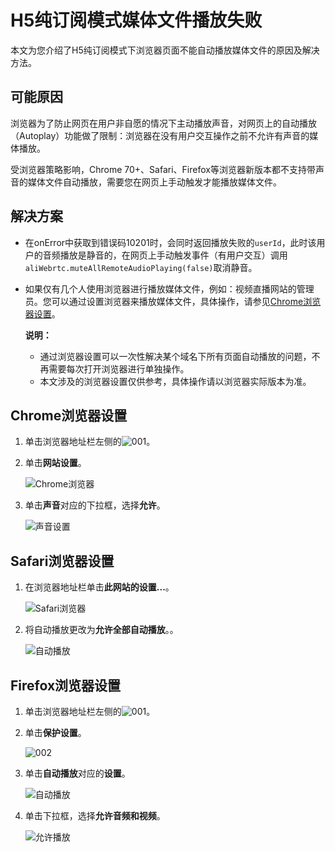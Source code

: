 # H5纯订阅模式媒体文件播放失败

本文为您介绍了H5纯订阅模式下浏览器页面不能自动播放媒体文件的原因及解决方法。

## 可能原因

浏览器为了防止网页在用户非自愿的情况下主动播放声音，对网页上的自动播放（Autoplay）功能做了限制：浏览器在没有用户交互操作之前不允许有声音的媒体播放。

受浏览器策略影响，Chrome 70+、Safari、Firefox等浏览器新版本都不支持带声音的媒体文件自动播放，需要您在网页上手动触发才能播放媒体文件。

## 解决方案

-   在onError中获取到错误码10201时，会同时返回播放失败的`userId`，此时该用户的音频播放是静音的，在网页上手动触发事件（有用户交互）调用`aliWebrtc.muteAllRemoteAudioPlaying(false)`取消静音。
-   如果仅有几个人使用浏览器进行播放媒体文件，例如：视频直播网站的管理员。您可以通过设置浏览器来播放媒体文件，具体操作，请参见[Chrome浏览器设置](#section_b8j_pap_jzt)。

    **说明：**

    -   通过浏览器设置可以一次性解决某个域名下所有页面自动播放的问题，不再需要每次打开浏览器进行单独操作。
    -   本文涉及的浏览器设置仅供参考，具体操作请以浏览器实际版本为准。

## Chrome浏览器设置

1.  单击浏览器地址栏左侧的![001](https://static-aliyun-doc.oss-accelerate.aliyuncs.com/assets/img/zh-CN/9619888161/p265809.png)。

2.  单击**网站设置**。

    ![Chrome浏览器](https://static-aliyun-doc.oss-accelerate.aliyuncs.com/assets/img/zh-CN/9619888161/p128142.png)

3.  单击**声音**对应的下拉框，选择**允许**。

    ![声音设置](https://static-aliyun-doc.oss-accelerate.aliyuncs.com/assets/img/zh-CN/8341158951/p128143.png)


## Safari浏览器设置

1.  在浏览器地址栏单击**此网站的设置...**。

    ![Safari浏览器](https://static-aliyun-doc.oss-accelerate.aliyuncs.com/assets/img/zh-CN/8341158951/p128144.png)

2.  将自动播放更改为**允许全部自动播放**。。

    ![自动播放](https://static-aliyun-doc.oss-accelerate.aliyuncs.com/assets/img/zh-CN/9341158951/p128146.png)


## Firefox浏览器设置

1.  单击浏览器地址栏左侧的![001](https://static-aliyun-doc.oss-accelerate.aliyuncs.com/assets/img/zh-CN/0719888161/p265825.png)。

2.  单击**保护设置**。

    ![002](https://static-aliyun-doc.oss-accelerate.aliyuncs.com/assets/img/zh-CN/0719888161/p265832.png)

3.  单击**自动播放**对应的**设置**。

    ![自动播放](https://static-aliyun-doc.oss-accelerate.aliyuncs.com/assets/img/zh-CN/9341158951/p128148.png)

4.  单击下拉框，选择**允许音频和视频**。

    ![允许播放](https://static-aliyun-doc.oss-accelerate.aliyuncs.com/assets/img/zh-CN/9341158951/p128149.png)


